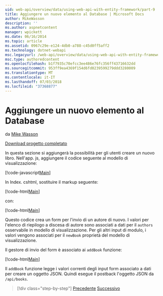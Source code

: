 ```yaml
---
uid: web-api/overview/data/using-web-api-with-entity-framework/part-9
title: Aggiungere un nuovo elemento al Database | Microsoft Docs
author: MikeWasson
description: ''
ms.author: aspnetcontent
manager: wpickett
ms.date: 06/16/2014
ms.topic: article
ms.assetid: 0967c29e-e124-4db0-a788-c45d0ff5aff2
ms.technology: dotnet-webapi
msc.legacyurl: /web-api/overview/data/using-web-api-with-entity-framework/part-9
msc.type: authoredcontent
ms.openlocfilehash: b1f7935c70efcc3ee486e76fc356ff43716632dd
ms.sourcegitcommit: 953ff9ea4369f154d6fd0239599279ddd3280009
ms.translationtype: MT
ms.contentlocale: it-IT
ms.lasthandoff: 07/03/2018
ms.locfileid: "37368877"
---
```

<a name="add-a-new-item-to-the-database"></a>Aggiungere un nuovo elemento al Database
====================
da [Mike Wasson](https://github.com/MikeWasson)

[Download progetto completato](https://github.com/MikeWasson/BookService)

In questa sezione si aggiungerà la possibilità per gli utenti creare un nuovo libro. Nell'app. js, aggiungere il codice seguente al modello di visualizzazione:

[!code-javascript[Main](part-9/samples/sample1.js)]

In Index. cshtml, sostituire il markup seguente:

[!code-html[Main](part-9/samples/sample2.html)]

con:

[!code-html[Main](part-9/samples/sample3.html)]

Questo codice crea un form per l'invio di un autore di nuovo. I valori per l'elenco di riepilogo a discesa di autore sono associati a dati per il `authors` osservabile in modello di visualizzazione. Per gli altri input di modulo, i valori vengono associati per il `newBook` proprietà del modello di visualizzazione.

Il gestore di invio del form è associato ai `addBook` funzione:

[!code-html[Main](part-9/samples/sample4.html)]

Il `addBook` funzione legge i valori correnti degli input form associato a dati per creare un oggetto JSON. Quindi esegue il postback l'oggetto JSON da `/api/books`.

> [!div class="step-by-step"]
> [Precedente](part-8.md)
> [Successivo](part-10.md)
